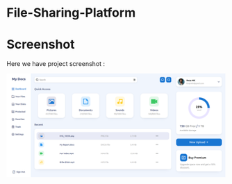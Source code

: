 # File-Sharing-Platform


# Screenshot
Here we have project screenshot :

![screenshot](screenshot.png)
